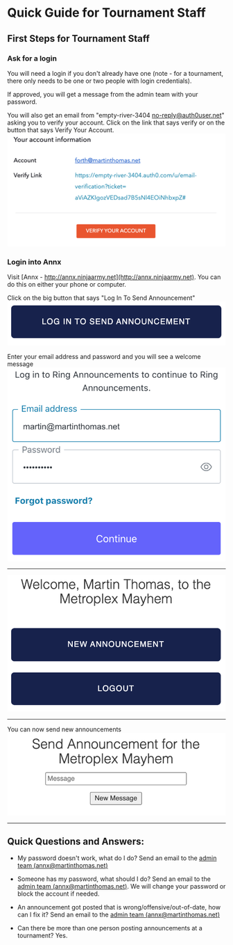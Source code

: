 # Quick Guide for Tournament Staff

## First Steps for Tournament Staff

### Ask for a login
You will need a login if you don't already have one (note - for a tournament, there only needs to be one or two people 
with login credentials).

If approved, you will get a message from the admin team with your password.

You will also get an email from "empty-river-3404 <no-reply@auth0user.net>" asking you to verify your account.  Click on the link that says verify or on the button that says Verify Your Account.
![verify email image](/assets/img/verify_account.png)
### Login into Annx
Visit [Annx - http://annx.ninjaarmy.net](http://annx.ninjaarmy.net). You can do this on either your phone or computer.

Click on the big button that says "Log In To Send Announcement"
![Login buttn img](/assets/img/loginbutton.png)

Enter your email address and password and you will see a welcome message
![email entry](/assets/img/email_entry.png)

--- 

![welcome](/assets/img/welcome.png)

---

You can now send new announcements
![send announcement](/assets/img/send_announcement.png)

---

## Quick Questions and Answers:

- My password doesn't work, what do I do? Send an email to the [admin team (annx@martinthomas.net)](mailto:annx@martinthomas.net)

- Someone has my password, what should I do? Send an email to the [admin team (annx@martinthomas.net)](mailto:annx@martinthomas.net).  We will change your password or block the account if needed.

- An announcement got posted that is wrong/offensive/out-of-date, how can I fix it? Send an email to the [admin team (annx@martinthomas.net)](mailto:annx@martinthomas.net)

- Can there be more than one person posting announcements at a tournament? Yes.
